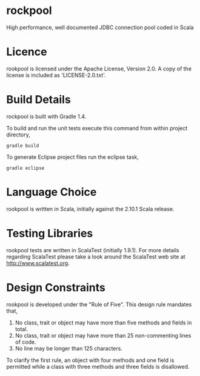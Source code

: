 rockpool
========

High performance, well documented JDBC connection pool coded in Scala

Licence
=======

rookpool is licensed under the Apache License, Version 2.0. A copy of the license is
included as 'LICENSE-2.0.txt'.

Build Details
=============

rockpool is built with Gradle 1.4.

To build and run the unit tests execute this command from within project directory,

    gradle build

To generate Eclipse project files run the eclipse task,

    gradle eclipse

Language Choice
===============

rookpool is written in Scala, initially against the 2.10.1 Scala release.

Testing Libraries
=================

rookpool tests are written in ScalaTest (initially 1.9.1). For more details regarding ScalaTest
please take a look around the ScalaTest web site at http://www.scalatest.org.

Design Constraints
==================

rookpool is developed under the "Rule of Five". This design rule mandates that,

  1. No class, trait or object may have more than five methods and fields in total.
  2. No class, trait or object may have more than 25 non-commenting lines of code.
  3. No line may be longer than 125 characters.

To clarify the first rule, an object with four methods and one field is permitted while a class
with three methods and three fields is disallowed.

